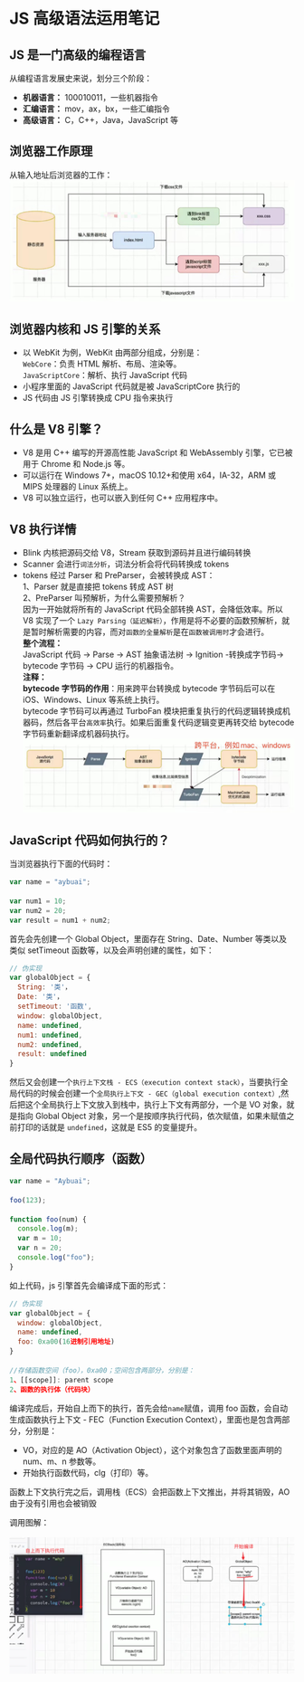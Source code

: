 # JS 高级语法运用笔记

## JS 是一门高级的编程语言

从编程语言发展史来说，划分三个阶段：<br>

- **机器语言：** 100010011，一些机器指令
- **汇编语言：** mov，ax，bx，一些汇编指令
- **高级语言：** C，C++，Java，JavaScript 等

## 浏览器工作原理

从输入地址后浏览器的工作：
![浏览器工作原理](../assets/浏览器工作原理.jpg)

## 浏览器内核和 JS 引擎的关系

- 以 WebKit 为例，WebKit 由两部分组成，分别是：<br>
  `WebCore`：负责 HTML 解析、布局、渲染等。<br>
  `JavaScriptCore`：解析、执行 JavaScript 代码<br>
- 小程序里面的 JavaScript 代码就是被 JavaScriptCore 执行的
- JS 代码由 JS 引擎转换成 CPU 指令来执行

## 什么是 V8 引擎？

- V8 是用 C++ 编写的开源高性能 JavaScript 和 WebAssembly 引擎，它已被用于 Chrome 和 Node.js 等。
- 可以运行在 Windows 7+，macOS 10.12+和使用 x64，IA-32，ARM 或 MIPS 处理器的 Linux 系统上。
- V8 可以独立运行，也可以嵌入到任何 C++ 应用程序中。

## V8 执行详情

- Blink 内核把源码交给 V8，Stream 获取到源码并且进行编码转换
- Scanner 会进行`词法分析`，词法分析会将代码转换成 tokens
- tokens 经过 Parser 和 PreParser，会被转换成 AST：<br>
  1、Parser 就是直接把 tokens 转成 AST 树<br>
  2、PreParser 叫预解析，为什么需要预解析？<br>
  因为一开始就将所有的 JavaScript 代码全部转换 AST，会降低效率。所以 V8 实现了一个 `Lazy Parsing（延迟解析）`，作用是将不必要的函数预解析，就是暂时解析需要的内容，而对`函数的全量解析`是在`函数被调用时`才会进行。<br>
  **整个流程：**<br>
  JavaScript 代码 -> Parse -> AST 抽象语法树 -> Ignition -转换成字节码-> bytecode 字节码 -> CPU 运行的机器指令。<br>
  **注释：**<br>
  **bytecode 字节码的作用**：用来跨平台转换成 bytecode 字节码后可以在 iOS、Windows、Linux 等系统上执行。<br>
  bytecode 字节码可以再通过 TurboFan 模块把重复执行的代码逻辑转换成机器码，然后各平台`高效率`执行。如果后面重复代码逻辑变更再转交给 bytecode 字节码重新翻译成机器码执行。<br>
  ![V8引擎](../assets/V8引擎.jpg)

## JavaScript 代码如何执行的？

当浏览器执行下面的代码时：<br>

```javascript
var name = "aybuai";

var num1 = 10;
var num2 = 20;
var result = num1 + num2;
```

首先会先创建一个 Global Object，里面存在 String、Date、Number 等类以及类似 setTimeout 函数等，以及会声明创建的属性，如下：<br>

```javascript
// 伪实现
var globalObject = {
  String: '类'，
  Date: '类'，
  setTimeout: '函数',
  window: globalObject,
  name: undefined,
  num1: undefined,
  num2: undefined,
  result: undefined
}
```

然后又会创建一个`执行上下文栈 - ECS（execution context stack）`，当要执行全局代码的时候会创建一个`全局执行上下文 - GEC（global execution context）`,然后把这个全局执行上下文放入到栈中，执行上下文有两部分，一个是 VO 对象，就是指向 Global Object 对象，另一个是按顺序执行代码，依次赋值，如果未赋值之前打印的话就是 `undefined`，这就是 ES5 的变量提升。<br>

## 全局代码执行顺序（函数）

```javascript
var name = "Aybuai";

foo(123);

function foo(num) {
  console.log(m);
  var m = 10;
  var n = 20;
  console.log("foo");
}
```

如上代码，js 引擎首先会编译成下面的形式：<br>

```javascript
// 伪实现
var globalObject = {
  window: globalObject,
  name: undefined,
  foo: 0xa00(16进制引用地址)
}

//存储函数空间（foo），0xa00；空间包含两部分，分别是：
1、[[scope]]: parent scope
2、函数的执行体（代码块）
```

编译完成后，开始自上而下的执行，首先会给`name`赋值，调用 foo 函数，会自动生成函数执行上下文 - FEC（Function Execution Context），里面也是包含两部分，分别是：<br>

- VO，对应的是 AO（Activation Object），这个对象包含了函数里面声明的 num、m、n 参数等。
- 开始执行函数代码，clg（打印）等。

函数上下文执行完之后，调用栈（ECS）会把函数上下文推出，并将其销毁，AO 由于没有引用也会被销毁<br>

调用图解：<br>  
![函数执行顺序](../assets/函数执行顺序.png)
